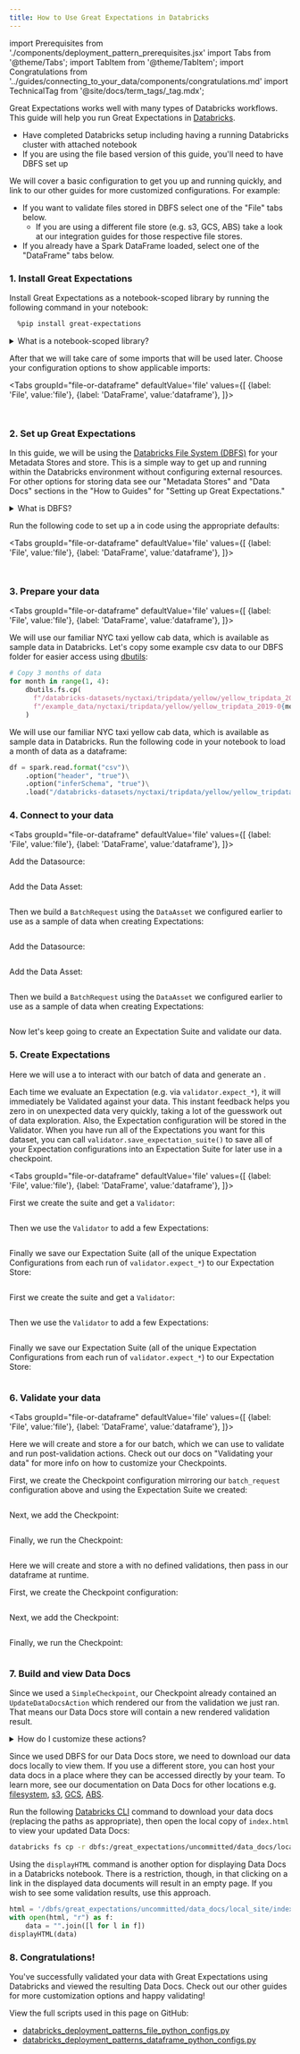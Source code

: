 ```yaml
---
title: How to Use Great Expectations in Databricks
---
```

import Prerequisites from './components/deployment_pattern_prerequisites.jsx'
import Tabs from '@theme/Tabs';
import TabItem from '@theme/TabItem';
import Congratulations from '../guides/connecting_to_your_data/components/congratulations.md'
import TechnicalTag from '@site/docs/term_tags/_tag.mdx';

Great Expectations works well with many types of Databricks workflows. This guide will help you run Great Expectations in [Databricks](https://databricks.com/).

<Prerequisites>

- Have completed Databricks setup including having a running Databricks cluster with attached notebook
- If you are using the file based version of this guide, you'll need to have DBFS set up

</Prerequisites>


We will cover a basic configuration to get you up and running quickly, and link to our other guides for more customized configurations. For example:
  - If you want to validate files stored in DBFS select one of the "File" tabs below.
    - If you are using a different file store (e.g. s3, GCS, ABS) take a look at our integration guides for those respective file stores.
  - If you already have a Spark DataFrame loaded, select one of the "DataFrame" tabs below.

### 1. Install Great Expectations

Install Great Expectations as a notebook-scoped library by running the following command in your notebook:
```bash
  %pip install great-expectations
  ```

<details>
  <summary>What is a notebook-scoped library?</summary>
A notebook-scoped library is what it sounds like - "custom Python environments that are specific to a notebook." You can also install a library at the cluster or workspace level. See the <a href="https://docs.databricks.com/libraries/index.html">Databricks documentation on Libraries</a> for more information.
</details>

After that we will take care of some imports that will be used later. Choose your configuration options to show applicable imports:

<Tabs
  groupId="file-or-dataframe"
  defaultValue='file'
  values={[
  {label: 'File', value:'file'},
  {label: 'DataFrame', value:'dataframe'},
  ]}>
  <TabItem value="file">

```python name="tests/integration/docusaurus/deployment_patterns/databricks_deployment_patterns_file_python_configs.py imports"
```

  </TabItem>

  <TabItem value="dataframe">

```python name="tests/integration/docusaurus/deployment_patterns/databricks_deployment_patterns_dataframe_python_configs.py imports"
```

  </TabItem>
</Tabs>


### 2. Set up Great Expectations

In this guide, we will be using the [Databricks File System (DBFS)](https://docs.databricks.com/data/databricks-file-system.html) for your Metadata Stores and <TechnicalTag tag="data_docs" text="Data Docs"/> store. This is a simple way to get up and running within the Databricks environment without configuring external resources. For other options for storing data see our "Metadata Stores" and "Data Docs" sections in the "How to Guides" for "Setting up Great Expectations."

  <details>
    <summary>What is DBFS?</summary>
    Paraphrased from the Databricks docs: DBFS is a distributed file system mounted into a Databricks workspace and available on Databricks clusters. Files on DBFS can be written and read as if they were on a local filesystem, just by <a href="https://docs.databricks.com/data/databricks-file-system.html#local-file-apis">adding the /dbfs/ prefix to the path</a>. It is also persisted to object storage, so you won’t lose data after you terminate a cluster. See the Databricks documentation for best practices including mounting object stores.
  </details>

Run the following code to set up a <TechnicalTag tag="data_context" text="Data Context"/> in code using the appropriate defaults:

<Tabs
  groupId="file-or-dataframe"
  defaultValue='file'
  values={[
  {label: 'File', value:'file'},
  {label: 'DataFrame', value:'dataframe'},
  ]}>
  <TabItem value="file">

```python name="tests/integration/docusaurus/deployment_patterns/databricks_deployment_patterns_file_python_configs.py set up context"
```

  </TabItem>

  <TabItem value="dataframe">

```python name="tests/integration/docusaurus/deployment_patterns/databricks_deployment_patterns_dataframe_python_configs.py set up context"
```

  </TabItem>
</Tabs>

### 3. Prepare your data

<Tabs
  groupId="file-or-dataframe"
  defaultValue='file'
  values={[
  {label: 'File', value:'file'},
  {label: 'DataFrame', value:'dataframe'},
  ]}>
  <TabItem value="file">

We will use our familiar NYC taxi yellow cab data, which is available as sample data in Databricks. Let's copy some example csv data to our DBFS folder for easier access using [dbutils](https://docs.databricks.com/dev-tools/databricks-utils.html):

```python
# Copy 3 months of data
for month in range(1, 4):
    dbutils.fs.cp(
      f"/databricks-datasets/nyctaxi/tripdata/yellow/yellow_tripdata_2019-0{month}.csv.gz",
      f"/example_data/nyctaxi/tripdata/yellow/yellow_tripdata_2019-0{month}.csv.gz"
    )
```

  </TabItem>

  <TabItem value="dataframe">

We will use our familiar NYC taxi yellow cab data, which is available as sample data in Databricks. Run the following code in your notebook to load a month of data as a dataframe:

```python
df = spark.read.format("csv")\
    .option("header", "true")\
    .option("inferSchema", "true")\
    .load("/databricks-datasets/nyctaxi/tripdata/yellow/yellow_tripdata_2019-01.csv.gz")
```

  </TabItem>
</Tabs>

### 4. Connect to your data

<Tabs
  groupId="file-or-dataframe"
  defaultValue='file'
  values={[
  {label: 'File', value:'file'},
  {label: 'DataFrame', value:'dataframe'},
  ]}>
  <TabItem value="file">

Add the Datasource:
```python name="tests/integration/docusaurus/deployment_patterns/databricks_deployment_patterns_file_python_configs.py add datasource"
```

Add the Data Asset:
```python name="tests/integration/docusaurus/deployment_patterns/databricks_deployment_patterns_file_python_configs.py add data asset"
```

Then we build a `BatchRequest` using the `DataAsset` we configured earlier to use as a sample of data when creating Expectations:
```python name="tests/integration/docusaurus/deployment_patterns/databricks_deployment_patterns_file_python_configs.py build batch request"
```

  </TabItem>

  <TabItem value="dataframe">

Add the Datasource:
```python name="tests/integration/docusaurus/deployment_patterns/databricks_deployment_patterns_dataframe_python_configs.py add datasource"
```

Add the Data Asset:
```python name="tests/integration/docusaurus/deployment_patterns/databricks_deployment_patterns_dataframe_python_configs.py add data asset"
```

Then we build a `BatchRequest` using the `DataAsset` we configured earlier to use as a sample of data when creating Expectations:
```python name="tests/integration/docusaurus/deployment_patterns/databricks_deployment_patterns_dataframe_python_configs.py build batch request"
```

  </TabItem>
</Tabs>


<Congratulations />
Now let's keep going to create an Expectation Suite and validate our data.

### 5. Create Expectations

Here we will use a <TechnicalTag tag="validator" text="Validator" /> to interact with our batch of data and generate an <TechnicalTag tag="expectation_suite" text="Expectation Suite" />.

Each time we evaluate an Expectation (e.g. via `validator.expect_*`), it will immediately be Validated against your data. This instant feedback helps you zero in on unexpected data very quickly, taking a lot of the guesswork out of data exploration. Also, the Expectation configuration will be stored in the Validator. When you have run all of the Expectations you want for this dataset, you can call `validator.save_expectation_suite()` to save all of your Expectation configurations into an Expectation Suite for later use in a checkpoint.

<Tabs
  groupId="file-or-dataframe"
  defaultValue='file'
  values={[
  {label: 'File', value:'file'},
  {label: 'DataFrame', value:'dataframe'},
  ]}>
  <TabItem value="file">

First we create the suite and get a `Validator`:
```python name="tests/integration/docusaurus/deployment_patterns/databricks_deployment_patterns_file_python_configs.py get validator"
```

Then we use the `Validator` to add a few Expectations:
```python name="tests/integration/docusaurus/deployment_patterns/databricks_deployment_patterns_file_python_configs.py add expectations"
```

Finally we save our Expectation Suite (all of the unique Expectation Configurations from each run of `validator.expect_*`) to our Expectation Store:
```python name="tests/integration/docusaurus/deployment_patterns/databricks_deployment_patterns_file_python_configs.py save suite"
```

  </TabItem>

  <TabItem value="dataframe">

First we create the suite and get a `Validator`:
```python name="tests/integration/docusaurus/deployment_patterns/databricks_deployment_patterns_dataframe_python_configs.py get validator"
```

Then we use the `Validator` to add a few Expectations:
```python name="tests/integration/docusaurus/deployment_patterns/databricks_deployment_patterns_dataframe_python_configs.py add expectations"
```

Finally we save our Expectation Suite (all of the unique Expectation Configurations from each run of `validator.expect_*`) to our Expectation Store:
```python name="tests/integration/docusaurus/deployment_patterns/databricks_deployment_patterns_dataframe_python_configs.py save suite"
```

  </TabItem>
</Tabs>


### 6. Validate your data

<Tabs
  groupId="file-or-dataframe"
  defaultValue='file'
  values={[
  {label: 'File', value:'file'},
  {label: 'DataFrame', value:'dataframe'},
  ]}>
  <TabItem value="file">

Here we will create and store a <TechnicalTag tag="checkpoint" text="Checkpoint"/> for our batch, which we can use to validate and run post-validation actions. Check out our docs on "Validating your data" for more info on how to customize your Checkpoints.

First, we create the Checkpoint configuration mirroring our `batch_request` configuration above and using the Expectation Suite we created:

```python name="tests/integration/docusaurus/deployment_patterns/databricks_deployment_patterns_file_python_configs.py checkpoint config"
```

Next, we add the Checkpoint:
```python name="tests/integration/docusaurus/deployment_patterns/databricks_deployment_patterns_file_python_configs.py add checkpoint config"
```

Finally, we run the Checkpoint:
```python name="tests/integration/docusaurus/deployment_patterns/databricks_deployment_patterns_file_python_configs.py run checkpoint"
```

  </TabItem>

  <TabItem value="dataframe">

Here we will create and store a <TechnicalTag tag="checkpoint" text="Checkpoint"/> with no defined validations, then pass in our dataframe at runtime.

First, we create the Checkpoint configuration:
```python name="tests/integration/docusaurus/deployment_patterns/databricks_deployment_patterns_dataframe_python_configs.py checkpoint config"
```

Next, we add the Checkpoint:
```python name="tests/integration/docusaurus/deployment_patterns/databricks_deployment_patterns_dataframe_python_configs.py add checkpoint config"
```

Finally, we run the Checkpoint:
```python name="tests/integration/docusaurus/deployment_patterns/databricks_deployment_patterns_dataframe_python_configs.py run checkpoint"
```

  </TabItem>
</Tabs>


### 7. Build and view Data Docs

Since we used a `SimpleCheckpoint`, our Checkpoint already contained an `UpdateDataDocsAction` which rendered our <TechnicalTag tag="data_docs" text="Data Docs"/> from the validation we just ran. That means our Data Docs store will contain a new rendered validation result.

<details>
<summary>How do I customize these actions?</summary>
  Check out our docs on "Validating your data" for more info on how to customize your Checkpoints.

  Also, to see the full Checkpoint configuration, you can run: <code>print(my_checkpoint.get_substituted_config().to_yaml_str())</code>
</details>

Since we used DBFS for our Data Docs store, we need to download our data docs locally to view them. If you use a different store, you can host your data docs in a place where they can be accessed directly by your team. To learn more, see our documentation on Data Docs for other locations e.g. [filesystem](../guides/setup/configuring_data_docs/how_to_host_and_share_data_docs_on_a_filesystem.md), [s3](../guides/setup/configuring_data_docs/how_to_host_and_share_data_docs_on_amazon_s3.md), [GCS](../guides/setup/configuring_data_docs/how_to_host_and_share_data_docs_on_gcs.md), [ABS](../guides/setup/configuring_data_docs/how_to_host_and_share_data_docs_on_azure_blob_storage.md).

Run the following [Databricks CLI](https://docs.databricks.com/dev-tools/cli/index.html) command to download your data docs (replacing the paths as appropriate), then open the local copy of `index.html` to view your updated Data Docs:
```bash
databricks fs cp -r dbfs:/great_expectations/uncommitted/data_docs/local_site/ great_expectations/uncommitted/data_docs/local_site/
```

Using the `displayHTML` command is another option for displaying Data Docs in a Databricks notebook. There is a restriction, though, in that clicking on a link in the displayed data documents will result in an empty page. If you wish to see some validation results, use this approach.

```python 
html = '/dbfs/great_expectations/uncommitted/data_docs/local_site/index.html'
with open(html, "r") as f:
    data = "".join([l for l in f])
displayHTML(data)
```

### 8. Congratulations!
You've successfully validated your data with Great Expectations using Databricks and viewed the resulting Data Docs. Check out our other guides for more customization options and happy validating!

View the full scripts used in this page on GitHub:

- [databricks_deployment_patterns_file_python_configs.py](https://github.com/great-expectations/great_expectations/blob/develop/tests/integration/docusaurus/deployment_patterns/databricks_deployment_patterns_file_python_configs.py)
- [databricks_deployment_patterns_dataframe_python_configs.py](https://github.com/great-expectations/great_expectations/blob/develop/tests/integration/docusaurus/deployment_patterns/databricks_deployment_patterns_dataframe_python_configs.py)